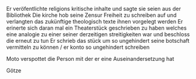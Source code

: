 Er veröfentlichte religions kritische inhalte und sagte sie seien aus der Bibliothek 
Die kirche hob seine Zensur Freiheit zu schreiben auf und verlangten das zukünftige theologisch texte ihnen vorgelegt werden
Er erinerte sich daran mal ein Theaterstück geschrieben zu haben welches eine analogie zu einer seiner derzeitigen streitigkeiten war und beschloss die erneut zu tun
Er schrieb das stück um so ungehindert seine botschaft vermitteln zu können / er konto so ungehindert schreiben

Moto verspottet die Person mit der er eine Auseinandersetzung hat

Götze